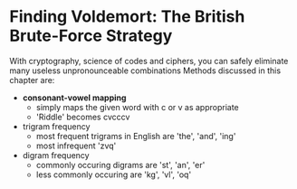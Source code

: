 # Finding Voldemort: The British Brute-Force Strategy

With cryptography, science of codes and ciphers, you can safely eliminate many useless unpronounceable combinations
Methods discussed in this chapter are:
- **consonant-vowel mapping**
	- simply maps the given word with c or v as appropriate
	- 'Riddle' becomes cvcccv
- trigram frequency
	- most frequent trigrams in English are 'the', 'and', 'ing'
	- most infrequent 'zvq'
- digram frequency
	- commonly occuring digrams are 'st', 'an', 'er'
	- less commonly occuring are 'kg', 'vl', 'oq'

